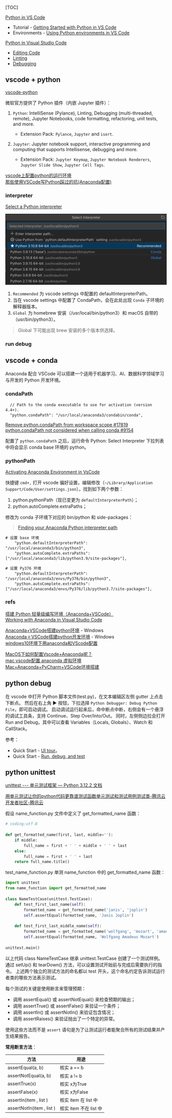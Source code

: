 
[TOC]

[Python in VS Code](https://code.visualstudio.com/docs/python/)

- Tutorial - [Getting Started with Python in VS Code](https://code.visualstudio.com/docs/python/python-tutorial)  
- Environments - [Using Python environments in VS Code](https://code.visualstudio.com/docs/python/environments)  

[Python in Visual Studio Code](https://code.visualstudio.com/docs/languages/python)

* [Editing Code](https://code.visualstudio.com/docs/python/editing)  
* [Linting](https://code.visualstudio.com/docs/python/linting)  
* [Debugging](https://code.visualstudio.com/docs/python/debugging)  

## vscode + python

[vscode-python](https://github.com/fan2/Text-Reader-Editor/blob/master/vscode/vscode-python.md)

微软官方提供了 Python 插件（内嵌 Jupyter 插件）：

1. `Python`: IntelliSense (Pylance), Linting, Debugging (multi-threaded, remote), Jupyter Notebooks, code formatting, refactoring, unit tests, and more.

    - Extension Pack: `Pylance`, `Jupyter` and `isort`.

2. `Jupyter`: Jupyter notebook support, interactive programming and computing that supports Intellisense, debugging and more.

    - Extension Pack: `Jupyter Keymap`, `Jupyter Notebook Renderers`, `Jupyter Slide Show`, `Jupyter Cell Tags`.

[vscode上配置python的运行环境](https://www.cnblogs.com/EtoDemerzel/p/8083313.html)  
[那些使用VSCode写Python踩过的坑(Anaconda配置)](https://blog.csdn.net/weixin_30784501/article/details/95107106)  

### interpreter

[Select a Python interpreter](https://code.visualstudio.com/docs/python/python-tutorial#_select-a-python-interpreter)

![select-python-interpreter](./../images/python-select-interpreter.png)

1. `Recommended` 为 vscode settings 中配置的 defaultInterpreterPath。
2. 当在 vscode settings 中配置了 CondaPath，会在此处出现 `Conda` 子环境的解释器版本。
3. `Global` 为 homebrew 安装（/usr/local/bin/python3）和 macOS 自带的（usr/bin/python3）。

> Global 下可能出现 brew 安装的多个版本供选择。

### run debug

## vscode + conda

Anaconda 配合 VSCode 可以搭建一个适用于机器学习、AI、数据科学领域学习与开发的 Python 开发环境。

### condaPath

```
  // Path to the conda executable to use for activation (version 4.4+).
  "python.condaPath": "/usr/local/anaconda3/condabin/conda",
```

[Remove python.condaPath from workspace scope #17819](https://github.com/microsoft/vscode-python/issues/17819)
[python.condaPath not considered when calling conda #9154](https://github.com/microsoft/vscode-python/issues/9154)

配置了 `python.condaPath` 之后，运行命令 Python: Select Interpreter 下拉列表中将会显示 conda base 环境的 python。

### pythonPath

[Activating Anaconda Environment in VsCode](https://stackoverflow.com/questions/43351596/activating-anaconda-environment-in-vscode)

快捷键 `cmd+,` 打开 vscode 偏好设置，编辑修改（`~/Library/Application Support/Code/User/settings.json`），找到如下两个参数：

1. python.pythonPath（现已变更为 `defaultInterpreterPath`）；  
2. python.autoComplete.extraPaths；  

修改为 conda 子环境下对应的 bin/python 和 side-packages：

> [Finding your Anaconda Python interpreter path](https://docs.anaconda.com/anaconda/user-guide/tasks/integration/python-path/)

```
# 设置 base 环境
    "python.defaultInterpreterPath": "/usr/local/anaconda3/bin/python3",
    "python.autoComplete.extraPaths": ["/usr/local/anaconda3/lib/python3.9/site-packages"],
```

```
# 设置 Py376 环境
    "python.defaultInterpreterPath": "/usr/local/anaconda3/envs/Py376/bin/python3",
    "python.autoComplete.extraPaths": ["/usr/local/anaconda3/envs/Py376/lib/python3.7/site-packages"],
```

### refs

[搭建 Python 轻量级编写环境（Anaconda+VSCode）](https://zhuanlan.zhihu.com/p/147336202)  
[Working with Anaconda in Visual Studio Code](https://stackoverflow.com/questions/54828713/working-with-anaconda-in-visual-studio-code)  

[Anaconda+VSCode搭建python环境](https://www.jianshu.com/p/f10fb1a4cc87) - Windows  
[Anaconda＋VSCode搭建python开发环境](https://cloud.tencent.com/developer/news/313349) - Windows  
[windows10环境下用anaconda和VScode配置](https://blog.csdn.net/u011622208/article/details/79625908)  

[MacOS下如何配置Vscode+Anaconda呢？](https://www.zhihu.com/question/265853927)  
[mac vscode配置 anaconda 虚拟环境](https://blog.csdn.net/liubingjun07/article/details/88833885)  
[Mac+Anaconda+PyCharm+VSCode环境搭建](https://blog.csdn.net/qq_28863845/article/details/82589857)  

## python debug

在 vscode 中打开 Python 脚本文件(test.py)，在文本编辑区左侧 gutter 上点击下断点。
然后在右上角 ▶︎ 按钮，下拉选择 `Python Debugger: Debug Python File`，即可启动调试。
启动调试运行起来后，命中断点中断，右侧会有一个悬浮的调试工具条，支持 Continue、Step Over/Into/Out。
同时，左侧侧边拉会打开 Run and Debug，其中可以查看 Variables（Locals, Globals）、Watch 和 CallStack。

参考：

- Quick Start - [UI tour](https://code.visualstudio.com/docs/python/python-quick-start#_ui-tour)。
- Quick Start - [Run, debug, and test](https://code.visualstudio.com/docs/python/python-quick-start#_run-debug-and-test)

## python unittest

[unittest --- 单元测试框架 — Python 3.12.2 文档](https://docs.python.org/zh-cn/3/library/unittest.html#)

[用单元测试让你的python代码更靠谱测试函数单元测试和测试用例测试类-腾讯云开发者社区-腾讯云](https://cloud.tencent.com/developer/article/1347180)

假设 name_function.py 文件中定义了 get_formatted_name 函数：

```Python
# coding:utf-8

def get_formatted_name(first, last, middle=''):
    if middle:
        full_name = first + ' ' + middle + ' ' + last
    else:
        full_name = first + ' ' + last
    return full_name.title()
```

test_name_function.py 单测 name_function 中的 get_formatted_name 函数：

```Python
import unittest
from name_function import get_formatted_name

class NameTestCase(unittest.TestCase):
    def test_first_last_name(self):
        formatted_name = get_formatted_name('janis', 'joplin')
        self.assertEqual(formatted_name, 'Janis Joplin')

    def test_first_last_middle_name(self):
        formatted_name = get_formatted_name('wolfgang', 'mozart', 'amadeus')
        self.assertEqual(formatted_name, 'Wolfgang Amadeus Mozart')

unittest.main()
```

以上代码 class NameTestCase 继承 unittest.TestCase 创建了一个测试样例。
通过 setUp() 和 tearDown() 方法，可以设置测试开始前与完成后需要执行的指令。
上述两个独立的测试方法的命名都以 test 开头，这个命名约定告诉测试运行者类的哪些方法表示测试。

每个测试的关键是使用断言来管理预期：

- 调用 assertEqual() 或 assertNotEqual() 来检查预期的输出；
- 调用 assertTrue() 或 assertFalse() 来验证一个条件；
- 调用 assertIn() 或 assertNotIn() 来验证包含情况；
- 调用 assertRaises() 来验证抛出了一个特定的异常。

使用这些方法而不是 `assert` 语句是为了让测试运行者能聚合所有的测试结果并产生结果报告。

**常用断言方法**：

方法                       | 用途
--------------------------|------
assertEqual(a, b)         | 核实 a == b
assertNotEqual(a, b)      | 核实 a != b
assertTrue(x)             | 核实 x为True
assertFalse(x)            | 核实 x为False
assertIn(item , list )    | 核实 item 在 list 中
assertNotIn(item , list ) | 核实 item 不在 list 中
